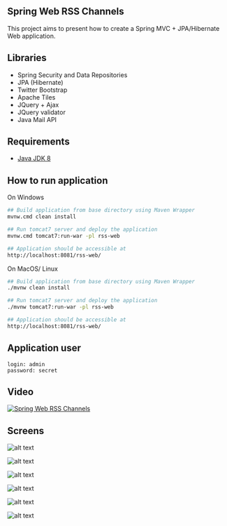 Spring Web RSS Channels
---------------------------------------------
This project aims to present how to create a Spring MVC + JPA/Hibernate Web application.

Libraries
---------------------------------------------
- Spring Security and Data Repositories
- JPA (Hibernate)
- Twitter Bootstrap
- Apache Tiles
- JQuery + Ajax
- JQuery validator
- Java Mail API

Requirements
---------------------------------------------
- [Java JDK 8](https://www.oracle.com/pl/java/technologies/javase/javase-jdk8-downloads.html)

How to run application
---------------------------------------------
On Windows
```bash
## Build application from base directory using Maven Wrapper
mvnw.cmd clean install

## Run tomcat7 server and deploy the application
mvnw.cmd tomcat7:run-war -pl rss-web

## Application should be accessible at
http://localhost:8081/rss-web/
```

On MacOS/ Linux
```bash
## Build application from base directory using Maven Wrapper
./mvnw clean install

## Run tomcat7 server and deploy the application
./mvnw tomcat7:run-war -pl rss-web

## Application should be accessible at
http://localhost:8081/rss-web/
```

Application user
---------------
```
login: admin
password: secret
```

Video
-----

[![Spring Web RSS Channels](http://img.youtube.com/vi/5v8eZnM4ojU/0.jpg)](https://youtu.be/5v8eZnM4ojU "Spring Web RSS Channels")

Screens
---------------------------------------------

![alt text](https://github.com/DanielMichalski/spring-web-rss-channels/blob/master/rss-web/src/main/resources/img/screen1.png "Screen 1")

![alt text](https://github.com/DanielMichalski/spring-web-rss-channels/blob/master/rss-web/src/main/resources/img/screen2.png "Screen 2")

![alt text](https://github.com/DanielMichalski/spring-web-rss-channels/blob/master/rss-web/src/main/resources/img/screen3.png "Screen 3")

![alt text](https://github.com/DanielMichalski/spring-web-rss-channels/blob/master/rss-web/src/main/resources/img/screen4.png "Screen 4")

![alt text](https://github.com/DanielMichalski/spring-web-rss-channels/blob/master/rss-web/src/main/resources/img/screen5.png "Screen 5")

![alt text](https://github.com/DanielMichalski/spring-web-rss-channels/blob/master/rss-web/src/main/resources/img/screen6.png "Screen 6")
